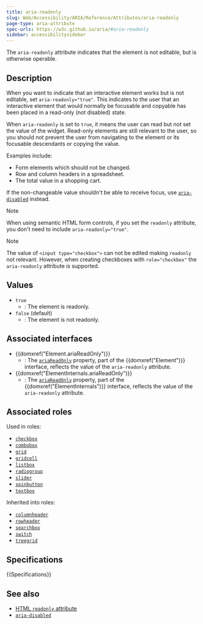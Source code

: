 ```yaml
---
title: aria-readonly
slug: Web/Accessibility/ARIA/Reference/Attributes/aria-readonly
page-type: aria-attribute
spec-urls: https://w3c.github.io/aria/#aria-readonly
sidebar: accessibilitysidebar
---
```


The `aria-readonly` attribute indicates that the element is not editable, but is otherwise operable.

## Description

When you want to indicate that an interactive element works but is not editable, set `aria-readonly="true"`. This indicates to the user that an interactive element that would normally be focusable and copyable has been placed in a read-only (not disabled) state.

When `aria-readonly` is set to `true`, it means the user can read but not set the value of the widget. Read-only elements are still relevant to the user, so you should not prevent the user from navigating to the element or its focusable descendants or copying the value.

Examples include:

- Form elements which should not be changed.
- Row and column headers in a spreadsheet.
- The total value in a shopping cart.

If the non-changeable value shouldn't be able to receive focus, use [`aria-disabled`](/en-US/docs/Web/Accessibility/ARIA/Reference/Attributes/aria-disabled) instead.

> [!NOTE]
> When using semantic HTML form controls, if you set the `readonly` attribute, you don't need to include `aria-readonly="true"`.

> [!NOTE]
> The value of `<input type="checkbox">` can not be edited making `readonly` not relevant. However, when creating checkboxes with `role="checkbox"` the `aria-readonly` attribute _is_ supported.

## Values

- `true`
  - : The element is readonly.
- `false` (default)
  - : The element is not readonly.

## Associated interfaces

- {{domxref("Element.ariaReadOnly")}}
  - : The [`ariaReadOnly`](/en-US/docs/Web/API/Element/ariaReadOnly) property, part of the {{domxref("Element")}} interface, reflects the value of the `aria-readonly` attribute.
- {{domxref("ElementInternals.ariaReadOnly")}}
  - : The [`ariaReadOnly`](/en-US/docs/Web/API/ElementInternals/ariaReadOnly) property, part of the {{domxref("ElementInternals")}} interface, reflects the value of the `aria-readonly` attribute.

## Associated roles

Used in roles:

- [`checkbox`](/en-US/docs/Web/Accessibility/ARIA/Reference/Roles/checkbox_role)
- [`combobox`](/en-US/docs/Web/Accessibility/ARIA/Reference/Roles/combobox_role)
- [`grid`](/en-US/docs/Web/Accessibility/ARIA/Reference/Roles/grid_role)
- [`gridcell`](/en-US/docs/Web/Accessibility/ARIA/Reference/Roles/gridcell_role)
- [`listbox`](/en-US/docs/Web/Accessibility/ARIA/Reference/Roles/listbox_role)
- [`radiogroup`](/en-US/docs/Web/Accessibility/ARIA/Reference/Roles/radiogroup_role)
- [`slider`](/en-US/docs/Web/Accessibility/ARIA/Reference/Roles/slider_role)
- [`spinbutton`](/en-US/docs/Web/Accessibility/ARIA/Reference/Roles/spinbutton_role)
- [`textbox`](/en-US/docs/Web/Accessibility/ARIA/Reference/Roles/textbox_role)

Inherited into roles:

- [`columnheader`](/en-US/docs/Web/Accessibility/ARIA/Reference/Roles/columnheader_role)
- [`rowheader`](/en-US/docs/Web/Accessibility/ARIA/Reference/Roles/rowheader_role)
- [`searchbox`](/en-US/docs/Web/Accessibility/ARIA/Reference/Roles/searchbox_role)
- [`switch`](/en-US/docs/Web/Accessibility/ARIA/Reference/Roles/switch_role)
- [`treegrid`](/en-US/docs/Web/Accessibility/ARIA/Reference/Roles/treegrid_role)

## Specifications

{{Specifications}}

## See also

- [HTML `readonly` attribute](/en-US/docs/Web/HTML/Reference/Attributes/readonly)
- [`aria-disabled`](/en-US/docs/Web/Accessibility/ARIA/Reference/Attributes/aria-disabled)
